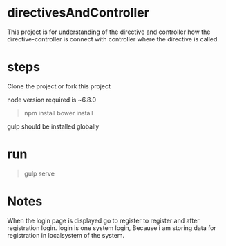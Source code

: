 # directivesAndController

This project is for understanding of the directive and controller how the directive-controller is connect with controller where the directive is called.


# steps

Clone the project or fork this project

node version required is ~6.8.0
> npm install
> bower install

gulp should be installed globally

# run
> gulp serve

# Notes
When the login page is displayed go to register to register and after registration login.
login is one system login, Because i am storing data for registration in localsystem of the system.
